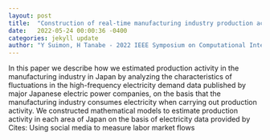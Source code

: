 ```yaml
---
layout: post
title:  "Construction of real-time manufacturing industry production activity estimation models using high-frequency electricity demand data"
date:   2022-05-24 00:00:36 -0400
categories: jekyll update
author: "Y Suimon, H Tanabe - 2022 IEEE Symposium on Computational Intelligence , 2022"
---
```

In this paper we describe how we estimated production activity in the manufacturing industry in Japan by analyzing the characteristics of fluctuations in the high-frequency electricity demand data published by major Japanese electric power companies, on the basis that the manufacturing industry consumes electricity when carrying out production activity. We constructed mathematical models to estimate production activity in each area of Japan on the basis of electricity data provided by  Cites: Using social media to measure labor market flows